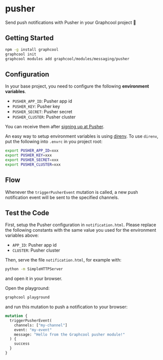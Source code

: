 # pusher

Send push notifications with Pusher in your Graphcool project 🎁

## Getting Started

```sh
npm -g install graphcool
graphcool init
graphcool modules add graphcool/modules/messaging/pusher
```

## Configuration

In your base project, you need to configure the following **environment variables**.

* `PUSHER_APP_ID`: Pusher app id
* `PUSHER_KEY`: Pusher key
* `PUSHER_SECRET`: Pusher secret
* `PUSHER_CLUSTER`: Pusher cluster

You can receive them after [signing up at Pusher](https://pusher.com/).

An easy way to setup environment variables is using [direnv](https://direnv.net/).
To use `direnv`, put the following into `.envrc` in you project root:

```sh
export PUSHER_APP_ID=xxx
export PUSHER_KEY=xxx
export PUSHER_SECRET=xxx
export PUSHER_CLUSTER=xxx
```

## Flow

Whenever the `triggerPusherEvent` mutation is called, a new push notification event will be sent to the specified channels.

## Test the Code

First, setup the Pusher configuration in `notification.html`. Please replace the following constants with the same value you used for the environment variables above:

* `APP_ID`: Pusher app id
* `CLUSTER`: Pusher cluster

Then, serve the file `notification.html`, for example with:

```sh
python -m SimpleHTTPServer
```

and open it in your browser.

Open the playground:

```sh
graphcool playground
```

and run this mutation to push a notification to your browser:

```graphql
mutation {
  triggerPusherEvent(
    channels: ["my-channel"]
    event: "my-event"
    message: "Hello from the Graphcool pusher module!"
  ) {
    success
  }
}
```
